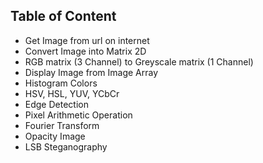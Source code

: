 <h2>Table of Content</h2>
<ul>
  <li>Get Image from url on internet</li>
  <li>Convert Image into Matrix 2D</li>
  <li>RGB matrix (3 Channel) to Greyscale matrix (1 Channel)</li>
  <li>Display Image from Image Array</li>
  <li>Histogram Colors</li>
  <li>HSV, HSL, YUV, YCbCr</li>
  <li>Edge Detection</li>
  <li>Pixel Arithmetic Operation</li>
  <li>Fourier Transform</li>
  <li>Opacity Image</li>
  <li>LSB Steganography</li>
</ul>

